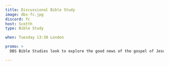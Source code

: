 ```yaml
---
title: Discussional Bible Study
image: dbs-fc.jpg
discord: fc
host: Scotth
type: Bible Study

when: Tuesday 13:30 London

promo: >
  DBS Bible Studies look to explore the good news of the gospel of Jesus Christ. How it is that the cross of Jesus makes possible the forgiveness of sins and how in Jesus we hope eternal hope for the future. Designed for discussion but good for talk radio!

---
```

